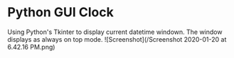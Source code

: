 # Python GUI Clock

Using Python's Tkinter to display current datetime windown.
The window displays as always on top mode.
![Screenshot](/Screenshot 2020-01-20 at 6.42.16 PM.png)
